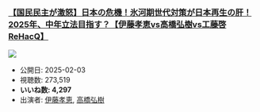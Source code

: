 ### [【国民民主が激怒】日本の危機！氷河期世代対策が日本再生の肝！2025年、中年立法目指す？【伊藤孝恵vs高橋弘樹vs工藤啓ReHacQ】](https://www.youtube.com/watch?v=HQgNpXwglmA)
[![](https://img.youtube.com/vi/HQgNpXwglmA/sddefault.jpg)](https://www.youtube.com/watch?v=HQgNpXwglmA)
-   公開日: 2025-02-03
-   視聴数: 273,519
-   **いいね数: 4,297**
-   出演者: [伊藤孝恵](/rehacq_fan/people/伊藤孝恵 "wikilink"), [高橋弘樹](/rehacq_fan/people/高橋弘樹 "wikilink")

